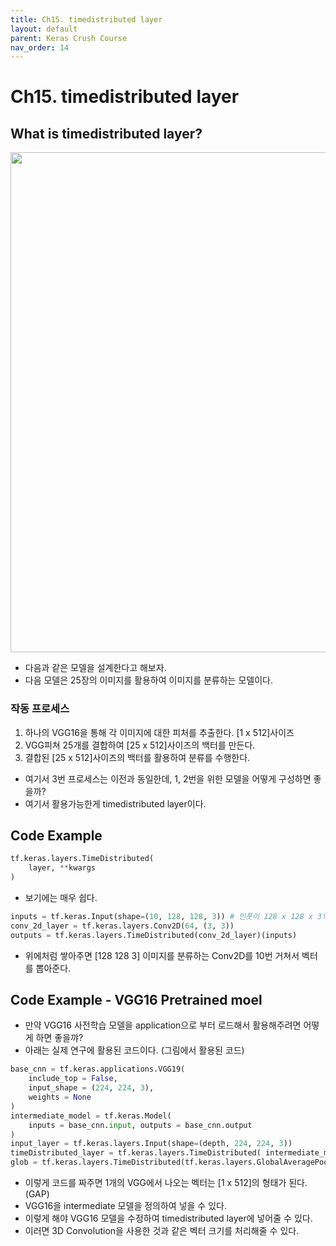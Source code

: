 ```yaml
---
title: Ch15. timedistributed layer
layout: default
parent: Keras Crush Course
nav_order: 14
---
```


# Ch15. timedistributed layer

## What is timedistributed layer?
<img src="../../figures/mil-ex.png" width=800>

* 다음과 같은 모델을 설계한다고 해보자.
* 다음 모델은 25장의 이미지를 활용하여 이미지를 분류하는 모델이다.

### 작동 프로세스
1. 하나의 VGG16을 통해 각 이미지에 대한 피처를 추출한다. [1 x 512]사이즈
2. VGG피쳐 25개를 결합하여 [25 x 512]사이즈의 백터를 만든다.
3. 결합된 [25 x 512]사이즈의 백터를 활용하여 분류를 수행한다.

* 여기서 3번 프로세스는 이전과 동일한데, 1, 2번을 위한 모델을 어떻게 구성하면 좋을까?
* 여기서 활용가능한게 timedistributed layer이다.

## Code Example
```python
tf.keras.layers.TimeDistributed(
    layer, **kwargs
)
```
* 보기에는 매우 쉽다.

```python
inputs = tf.keras.Input(shape=(10, 128, 128, 3)) # 인풋이 128 x 128 x 3의 이미지가 10개 쌓여있는 모습이다.
conv_2d_layer = tf.keras.layers.Conv2D(64, (3, 3))
outputs = tf.keras.layers.TimeDistributed(conv_2d_layer)(inputs)
```
* 위에처럼 쌓아주면 [128 128 3] 이미지를 분류하는 Conv2D를 10번 거쳐서 벡터를 뽑아준다.

## Code Example - VGG16 Pretrained moel
* 만약 VGG16 사전학습 모델을 application으로 부터 로드해서 활용해주려면 어떻게 하면 좋을꺄?
* 아래는 실제 연구에 활용된 코드이다. (그림에서 활용된 코드)
```python
base_cnn = tf.keras.applications.VGG19(
    include_top = False,
    input_shape = (224, 224, 3),
    weights = None
)
intermediate_model = tf.keras.Model(
    inputs = base_cnn.input, outputs = base_cnn.output
)
input_layer = tf.keras.layers.Input(shape=(depth, 224, 224, 3))
timeDistributed_layer = tf.keras.layers.TimeDistributed( intermediate_model )(input_layer)
glob = tf.keras.layers.TimeDistributed(tf.keras.layers.GlobalAveragePooling2D())(timeDistributed_layer)
```
* 이렇게 코드를 짜주면 1개의 VGG에서 나오는 벡터는 [1 x 512]의 형태가 된다. (GAP)
* VGG16을 intermediate 모델을 정의하여 넣을 수 있다.
* 이렇게 해야 VGG16 모델을 수정하여 timedistributed layer에 넣어줄 수 있다.
* 이러면 3D Convolution을 사용한 것과 같은 벡터 크기를 처리해줄 수 있다.